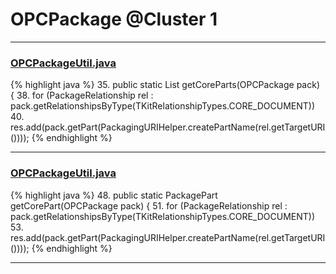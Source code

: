 # OPCPackage @Cluster 1

***

### [OPCPackageUtil.java](https://searchcode.com/codesearch/view/401674/)
{% highlight java %}
35. public static List<PackagePart> getCoreParts(OPCPackage pack) {
38.   for (PackageRelationship rel : pack.getRelationshipsByType(TKitRelationshipTypes.CORE_DOCUMENT))
40.       res.add(pack.getPart(PackagingURIHelper.createPartName(rel.getTargetURI())));
{% endhighlight %}

***

### [OPCPackageUtil.java](https://searchcode.com/codesearch/view/401674/)
{% highlight java %}
48. public static PackagePart getCorePart(OPCPackage pack) {
51.   for (PackageRelationship rel : pack.getRelationshipsByType(TKitRelationshipTypes.CORE_DOCUMENT))
53.       res.add(pack.getPart(PackagingURIHelper.createPartName(rel.getTargetURI())));
{% endhighlight %}

***

